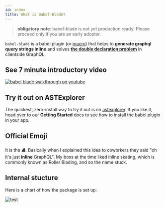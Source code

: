 ```yaml
---
id: index
title: What is Babel-Blade?
---
```


> **obligatory note**: babel-blade is not yet production ready! Please proceed only if you are an early adopter.

`babel-blade` is a babel plugin (or [macro](https://github.com/kentcdodds/babel-plugin-macros)) that helps to **generate graphql query strings inline** and solves **[the double declaration problem](declarationdeclaration)** in clientside GraphQL.

## See 7 minute introductory video

[![babel blade walkthrough on youtube](https://user-images.githubusercontent.com/6764957/42730215-f92fc024-87bc-11e8-9929-c614710920ee.png)](https://www.youtube.com/watch?v=z9wKcRjNqlw)

## Try it out on ASTExplorer

The quickest, zero-install way to try it out is on [astexplorer](http://astexplorer.net/#/gist/01983f61e310f1eaf6b12a221556a937/7e9ae4d3b406ed94d92f6931c0474f964e1ae990). If you like it, head over to our **Getting Started** docs to see how to install the babel plugin in your app.

## Official Emoji

It is the ⛸️. Basically when I explained this idea to coworkers they said "oh it's just **inline** GraphQL". My boss at the time liked inline skating, which is commonly known as Roller Blading, and so the name stuck.

## Internal stucture

Here is a chart of how the package is set up:

![test](/img/dependencygraph.svg)
